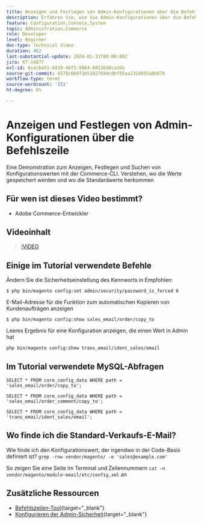 ```yaml
---
title: Anzeigen und Festlegen von Admin-Konfigurationen über die Befehlszeile
description: Erfahren Sie, wie Sie Admin-Konfigurationen über die Befehlszeile anzeigen und festlegen können.
feature: Configuration,Console,System
topic: Administration,Commerce
role: Developer
level: Beginner
doc-type: Technical Video
duration: 462
last-substantial-update: 2024-01-31T00:00:00Z
jira: KT-14877
exl-id: 6cecba51-8d39-46f5-9864-80126d8ca3da
source-git-commit: d578c066f3e51827694c8bf85aa2324035a8b07b
workflow-type: tm+mt
source-wordcount: '151'
ht-degree: 0%

---
```


# Anzeigen und Festlegen von Admin-Konfigurationen über die Befehlszeile

Eine Demonstration zum Anzeigen, Festlegen und Suchen von Konfigurationswerten mit der Commerce-CLI. Verstehen, wo die Werte gespeichert werden und wo die Standardwerte herkommen

## Für wen ist dieses Video bestimmt?

- Adobe Commerce-Entwickler

## Videoinhalt

>[!VIDEO](https://video.tv.adobe.com/v/3427123?&learn=on)

## Einige im Tutorial verwendete Befehle

Ändern Sie die Sicherheitseinstellung des Kennworts in Empfohlen:

`$ php bin/magento config:set admin/security/password_is_forced 0`

E-Mail-Adresse für die Funktion zum automatischen Kopieren von Kundenaufträgen anzeigen

`$ php bin/magento config:show sales_email/order/copy_to`

Leeres Ergebnis für eine Konfiguration anzeigen, die einen Wert in Admin hat

`php bin/magento config:show trans_email/ident_sales/email`

## Im Tutorial verwendete MySQL-Abfragen

```
SELECT * FROM core_config_data WHERE path = 'sales_email/order/copy_to';

SELECT * FROM core_config_data WHERE path = 'sales_email/order_comment/copy_to';

SELECT * FROM core_config_data WHERE path = 'trans_email/ident_sales/email';
```

## Wo finde ich die Standard-Verkaufs-E-Mail?

Wie finde ich den Konfigurationswert, der irgendwo in der Code-Basis definiert ist?
`grep -rnw vendor/magento/ -e 'sales@example.com'`

So zeigen Sie eine Seite im Terminal und Zeilennummern `cat -n vendor/magento/module-email/etc/config.xml` an

## Zusätzliche Ressourcen

- [Befehlszeilen-Tool](https://experienceleague.adobe.com/docs/commerce-operations/configuration-guide/cli/config-cli.html){target="_blank"}
- [Konfigurieren der Admin-Sicherheit](https://experienceleague.adobe.com/docs/commerce-admin/systems/security/security-admin.html){target="_blank"}
